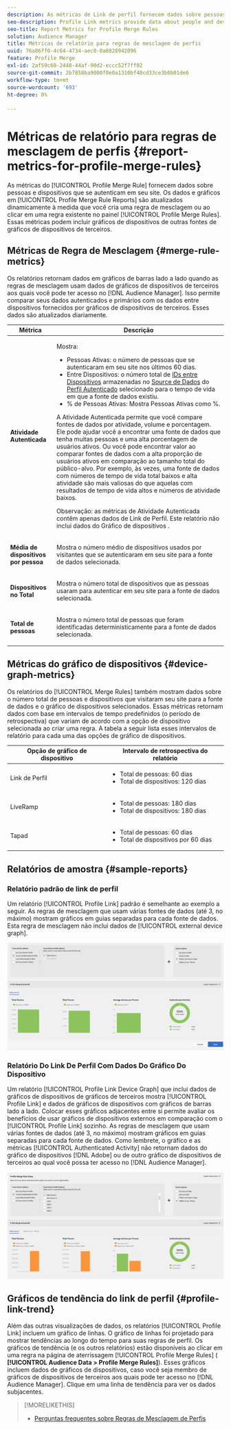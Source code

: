 ```yaml
---
description: As métricas de Link de perfil fornecem dados sobre pessoas e dispositivos que se autenticam em seu site. Os dados e gráficos no Link de perfil são atualizados dinamicamente à medida que você cria uma regra de mesclagem ou ao clicar em uma regra existente no painel Regras de mesclagem de perfil. Essas métricas podem incluir gráficos de dispositivos de outras fontes de gráficos de dispositivos de terceiros.
seo-description: Profile Link metrics provide data about people and devices that authenticate to your site. The data and graphs in Profile Link update dynamically as you create a merge rules or when you click an existing rule from the Profile Merge Rules dashboard. These metrics can include device graph from other third-party device graph sources.
seo-title: Report Metrics for Profile Merge Rules
solution: Audience Manager
title: Métricas de relatório para regras de mesclagem de perfis
uuid: 76a86ff0-4c64-4734-aec0-0a8828942096
feature: Profile Merge
exl-id: 2af59c60-2448-44af-90d2-eccc52f7ff02
source-git-commit: 2b7858ba9000f0e0a1310bf40cd33ce3b0b01de6
workflow-type: tm+mt
source-wordcount: '693'
ht-degree: 0%

---
```


# Métricas de relatório para regras de mesclagem de perfis {#report-metrics-for-profile-merge-rules}

As métricas do [!UICONTROL Profile Merge Rule] fornecem dados sobre pessoas e dispositivos que se autenticam em seu site. Os dados e gráficos em [!UICONTROL Profile Merge Rule Reports] são atualizados dinamicamente à medida que você cria uma regra de mesclagem ou ao clicar em uma regra existente no painel [!UICONTROL Profile Merge Rules]. Essas métricas podem incluir gráficos de dispositivos de outras fontes de gráficos de dispositivos de terceiros.

## Métricas de Regra de Mesclagem {#merge-rule-metrics}

Os relatórios retornam dados em gráficos de barras lado a lado quando as regras de mesclagem usam dados de gráficos de dispositivos de terceiros aos quais você pode ter acesso no [!DNL Audience Manager]. Isso permite comparar seus dados autenticados e primários com os dados entre dispositivos fornecidos por gráficos de dispositivos de terceiros. Esses dados são atualizados diariamente.

<table id="table_A7FB2F9804F84AC8A6DD05C0E6EE7555"> 
 <thead> 
  <tr> 
   <th colname="col1" class="entry"> Métrica </th> 
   <th colname="col2" class="entry"> Descrição </th> 
  </tr> 
 </thead>
 <tbody> 
  <tr> 
   <td colname="col1"> <p> <b><span class="wintitle"> Atividade Autenticada</span></b> </p> </td> 
   <td colname="col2"> <p>Mostra: </p> 
    <ul id="ul_7F7373919A4A49028EF4BF7B28D9F8E9"> 
     <li id="li_FE2F93C496D64ED8928B3E522C9585EA"> <span class="wintitle"> Pessoas Ativas</span>: o número de pessoas que se autenticaram em seu site nos últimos 60 dias. </li> 
     <li id="li_60CFD26EE68B442683C0ED5FED1A79C8"> <span class="wintitle"> Entre Dispositivos</span>: o número total de <a href="merge-rules-start.md#create-data-source"> IDs entre Dispositivos</a> armazenadas no <a href="https://experienceleague.adobe.com/docs/audience-manager/user-guide/features/data-sources/manage-datasources.html?lang=pt-BR"> Source de Dados</a> do <a href="merge-rule-definitions.md"> Perfil Autenticado</a> selecionado para o tempo de vida em que a fonte de dados existiu. </li> 
     <li id="li_F2F07B6A326C4A18B79A0CF2C47D9677"> <span class="wintitle"> % de Pessoas Ativas</span>: Mostra <span class="wintitle"> Pessoas Ativas</span> como %. </li> 
    </ul> <p> <span class="wintitle"> A Atividade Autenticada</span> permite que você compare fontes de dados por atividade, volume e porcentagem. Ele pode ajudar você a encontrar uma fonte de dados que tenha muitas pessoas e uma alta porcentagem de usuários ativos. Ou você pode encontrar valor ao comparar fontes de dados com a alta proporção de usuários ativos em comparação ao tamanho total do público-alvo. Por exemplo, às vezes, uma fonte de dados com números de tempo de vida total baixos e alta atividade são mais valiosas do que aquelas com resultados de tempo de vida altos e números de atividade baixos. </p> <p> <p>Observação: as métricas de <span class="wintitle"> Atividade Autenticada</span> contêm apenas dados de <span class="wintitle"> Link de Perfil</span>. Este relatório não inclui dados do Gráfico de dispositivos <span class="wintitle"></span>. </p> </p> </td> 
  </tr> 
  <tr> 
   <td colname="col1"> <p> <b><span class="wintitle"> Média de dispositivos por pessoa</span></b> </p> </td> 
   <td colname="col2"> <p> Mostra o número médio de dispositivos usados por visitantes que se autenticaram em seu site para a fonte de dados selecionada. </p> </td> 
  </tr> 
  <tr> 
   <td colname="col1"> <p> <b><span class="wintitle"> Dispositivos no Total</span></b> </p> </td> 
   <td colname="col2"> <p>Mostra o número total de dispositivos que as pessoas usaram para autenticar em seu site para a fonte de dados selecionada. </p> </td> 
  </tr> 
  <tr> 
   <td colname="col1"> <p> <b><span class="wintitle"> Total de pessoas</span></b> </p> </td> 
   <td colname="col2"> <p>Mostra o número total de pessoas que foram identificadas deterministicamente para a fonte de dados selecionada. </p> </td> 
  </tr> 
 </tbody> 
</table>

## Métricas do gráfico de dispositivos {#device-graph-metrics}

Os relatórios do [!UICONTROL Merge Rules] também mostram dados sobre o número total de pessoas e dispositivos que visitaram seu site para a fonte de dados e o gráfico de dispositivos selecionados. Essas métricas retornam dados com base em intervalos de tempo predefinidos (o período de retrospectiva) que variam de acordo com a opção de dispositivo selecionada ao criar uma regra. A tabela a seguir lista esses intervalos de relatório para cada uma das opções de gráfico de dispositivos.

<table id="table_038983EBC71F4A55BBCA99212AC5DEE6"> 
 <thead> 
  <tr> 
   <th colname="col1" class="entry"> Opção de gráfico de dispositivo </th> 
   <th colname="col2" class="entry"> Intervalo de retrospectiva do relatório </th> 
  </tr>
 </thead>
 <tbody> 
  <tr> 
   <td colname="col1"> <p><span class="wintitle"> Link de Perfil</span> </p> </td> 
   <td colname="col2"> <p> 
     <ul id="ul_B2FF2341573840549FFB96579F537082"> 
      <li id="li_B37323C2F2434F41B407500AC5C15447">Total de pessoas: 60 dias </li> 
      <li id="li_08D911224A60418BBB3CFB4E70CE73D4">Total de dispositivos: 120 dias </li> 
     </ul> </p> </td> 
  </tr> 
  <tr> 
   <td colname="col1"> <p><span class="wintitle"> LiveRamp</span> </p> </td> 
   <td colname="col2"> <p> 
     <ul id="ul_2772F3AD7E1440789B635794ECDE8DFB"> 
      <li id="li_1432363829D64615B1D349A3722D6268">Total de pessoas: 180 dias </li> 
      <li id="li_D5C0E3CE92524B54BBD36C73A326292B">Total de dispositivos: 180 dias </li> 
     </ul> </p> </td> 
  </tr> 
  <tr> 
   <td colname="col1"> <p><span class="wintitle"> Tapad</span> </p> </td> 
   <td colname="col2"> <p> 
     <ul id="ul_274529DB58E6442E95C6AD89BECB1362"> 
      <li id="li_67102211A72A4E47AACFE5E369793C17">Total de pessoas: 60 dias </li> 
      <li id="li_3E8F3DA6A7B5487895A626674DA363A5">Total de dispositivos por 60 dias </li> 
     </ul> </p> </td> 
  </tr> 
 </tbody> 
</table>

## Relatórios de amostra {#sample-reports}

### Relatório padrão de link de perfil

Um relatório [!UICONTROL Profile Link] padrão é semelhante ao exemplo a seguir. As regras de mesclagem que usam várias fontes de dados (até 3, no máximo) mostram gráficos em guias separadas para cada fonte de dados. Esta regra de mesclagem não inclui dados de [!UICONTROL external device graph].

![](assets/profile-link-metrics.png)

### Relatório Do Link De Perfil Com Dados Do Gráfico Do Dispositivo

Um relatório [!UICONTROL Profile Link Device Graph] que inclui dados de gráficos de dispositivos de gráficos de terceiros mostra [!UICONTROL Profile Link] e dados de gráficos de dispositivos com gráficos de barras lado a lado. Colocar esses gráficos adjacentes entre si permite avaliar os benefícios de usar gráficos de dispositivos externos em comparação com o [!UICONTROL Profile Link] sozinho. As regras de mesclagem que usam várias fontes de dados (até 3, no máximo) mostram gráficos em guias separadas para cada fonte de dados. Como lembrete, o gráfico e as métricas [!UICONTROL Authenticated Activity] não retornam dados do gráfico de dispositivos [!DNL Adobe] ou de outro gráfico de dispositivos de terceiros ao qual você possa ter acesso no [!DNL Audience Manager].

![](assets/profile-link-graph.png)

## Gráficos de tendência do link de perfil {#profile-link-trend}

Além das outras visualizações de dados, os relatórios [!UICONTROL Profile Link] incluem um gráfico de linhas. O gráfico de linhas foi projetado para mostrar tendências ao longo do tempo para suas regras de perfil. Os gráficos de tendência (e os outros relatórios) estão disponíveis ao clicar em uma regra na página de aterrissagem [!UICONTROL Profile Merge Rules] ( **[!UICONTROL Audience Data > Profile Merge Rules]**). Esses gráficos incluem dados de gráficos de dispositivos, caso você seja membro de gráficos de dispositivos de terceiros aos quais pode ter acesso no [!DNL Audience Manager]. Clique em uma linha de tendência para ver os dados subjacentes.

>[!MORELIKETHIS]
>
>* [Perguntas frequentes sobre Regras de Mesclagem de Perfis](../../faq/faq-profile-merge.md)
